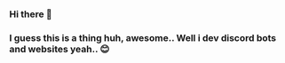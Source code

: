 ### Hi there 👋
### I guess this is a thing huh, awesome.. Well i dev discord bots and websites yeah.. 😊
